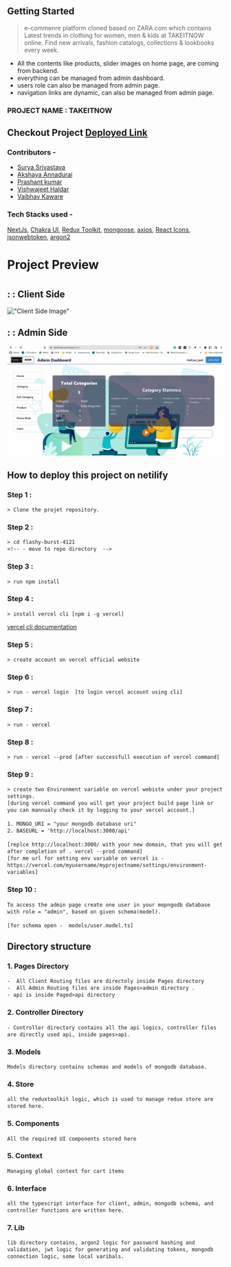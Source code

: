 ## Getting Started
> e-commenre platform cloned based on ZARA.com which contains Latest trends in clothing for women, men & kids at TAKEITNOW online. Find new arrivals, fashion catalogs, collections & lookbooks every week.

- All the contents like products, slider images on home page, are coming from backend.
- everything can be managed from admin dashboard.
- users role can also be managed from admin page.
- navigation links are dynamic, can also be managed from admin page.

### PROJECT NAME :  TAKEITNOW

## Checkout Project [Deployed Link](https://takeitnow.vercel.app/) 
### Contributors - 
- [Surya Srivastava](https://github.com/Surya9263)  
- [Akshaya Annadurai](https://github.com/AkshayaAnnadurai) 
- [Prashant kumar](https://github.com/PRASHANT7277)
- [Vishwajeet Haldar](https://github.com/vishwajeethaldar)
- [Vaibhav Kaware](https://github.com/vkaware)


### Tech Stacks used - 
[NextJs](), [Chakra UI](), [Redux Toolkit](), [mongoose](), [axios](), [React Icons](), [jsonwebtoken](), [argon2]()

#
# Project Preview 
#
## : : Client Side
!["Client Side Image"](https://github.com/vishwajeethaldar/vishwajeethaldar/blob/main/ProjectImages/takeitnow/takenowclient.gif?raw=true)

## : : Admin Side
!["Admin Side Image"](https://github.com/vishwajeethaldar/vishwajeethaldar/blob/main/ProjectImages/takeitnow/takeitnowAdmin.gif?raw=true)



## How to deploy this project on netilify

### Step 1 :
    > Clone the projet repository.

### Step 2 :
    > cd flashy-burst-4121
    <!-- - move to repo directory  -->

### Step 3 :
    > run npm install


### Step 4 :
    > install vercel cli [npm i -g vercel]
[vercel cli documentation](https://vercel.com/docs/cli)

### Step 5 :
    > create account on vercel official website

### Step 6 :
    > run - vercel login  [to login vercel account using cli]

### Step 7 :
    > run - vercel

### Step 8 :
    > run - vercel --prod [after successfull execution of vercel command]


### Step 9 :
    > create two Environment variable on vercel webiste under your project settings.
    [during vercel command you will get your project build page link or you can mannualy check it by logging to your vercel account.]

    1. MONGO_URI = "your mongodb database uri"
    2. BASEURL = 'http://localhost:3000/api'

    [replce http://localhost:3000/ with your new domain, that you will get after completion of . vercel --prod command]
    [for me url for setting env variable on vercel is - https://vercel.com/myusername/myprojectname/settings/environment-variables]
### Step 10 : 
    To access the admin page create one user in your mopngodb database with role = "admin", based on given schema(model).

    [for schema open -  models/user.model.ts]   




## Directory structure


### 1. Pages Directory
    -  All Client Routing files are directoly inside Pages directory 
    -  All Admin Routing files are inside Pages>admin directory .
    - api is inside Paged>api directory

### 2. Controller Directory
    - Controller directory contains all the api logics, controller files are directly used api, inside pages>api.

### 3. Models
    Models directory contains schemas and models of mongodb database.

### 4. Store
    all the reduxtoolkit logic, which is used to manage redux store are stored here.

### 5. Components 
    All the required UI components stored here

### 5. Context
    Managing global context for cart items

### 6. Interface 
    all the typescript interface for client, admin, mongodb schema, and controller functions are written here.
### 7. Lib
    lib directory contains, argon2 logic for password hashing and validation, jwt logic for generating and validating tokens, mongodb connection logic, some local varibals.

 
